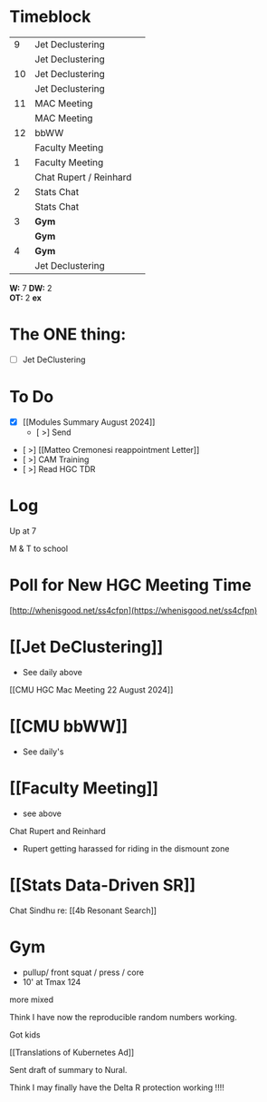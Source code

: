 # Timeblock

|     |                        |     |
| --- | ---------------------- | --- |
| 9   | Jet Declustering       |     |
|     | Jet Declustering       |     |
| 10  | Jet Declustering       |     |
|     | Jet Declustering       |     |
| 11  | MAC Meeting            |     |
|     | MAC Meeting            |     |
| 12  | bbWW                   |     |
|     | Faculty Meeting        |     |
| 1   | Faculty Meeting        |     |
|     | Chat Rupert / Reinhard |     |
| 2   | Stats Chat             |     |
|     | Stats Chat             |     |
| 3   | **Gym**                |     |
|     | **Gym**                |     |
| 4   | **Gym**                |     |
|     | Jet Declustering       |     |

**W:** 7 
**DW:** 2  
**OT:** 2
**ex** 

# The ONE thing: 
- [ ] Jet DeClustering


# To Do
- [x] [[Modules Summary August 2024]]
	- [ >] Send
- [ >]  [[Matteo Cremonesi reappointment Letter]]
- [ >] CAM Training
- [ >] Read HGC TDR


# Log

Up at 7 

M & T to school

# Poll for New HGC Meeting Time
[http://whenisgood.net/ss4cfpn](https://whenisgood.net/ss4cfpn)

# [[Jet DeClustering]]
- See daily above

[[CMU HGC Mac Meeting 22 August 2024]]

# [[CMU bbWW]]
- See daily's

# [[Faculty Meeting]]
- see above

Chat Rupert and Reinhard
- Rupert getting harassed for riding in the dismount zone

# [[Stats Data-Driven SR]]


Chat Sindhu re: [[4b Resonant Search]]

# Gym
- pullup/ front squat / press / core
- 10' at Tmax 124

more mixed 

Think I have now the reproducible random numbers working.

Got kids

[[Translations of Kubernetes Ad]]

Sent draft of summary to Nural.

Think I may finally have the Delta R protection working !!!!

